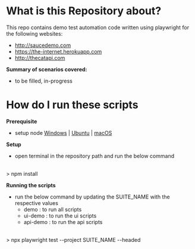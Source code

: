 # What is this Repository about?
This repo contains demo test automation code written using playwright for the following websites:
  - http://saucedemo.com
  - https://the-internet.herokuapp.com
  - http://thecatapi.com

**Summary of scenarios covered:**
- to be filled, in-progress

# How do I run these scripts
**Prerequisite**
- setup node [Windows][1] | [Ubuntu][2] | [macOS][3]

**Setup**
- open terminal in the repository path and run the below command
<br>
  > npm install

**Running the scripts**
- run the below command by updating the SUITE_NAME with the respective values 
  - demo : to run all scripts
  - ui-demo : to run the ui scripts
  - api-demo : to run the api scripts
<br>
  > npx playwright test --project SUITE_NAME --headed


[1]:https://www.geeksforgeeks.org/install-node-js-on-windows/
[2]:https://www.geeksforgeeks.org/installation-of-node-js-on-linux/
[3]:https://www.geeksforgeeks.org/how-to-install-nodejs-on-macos/